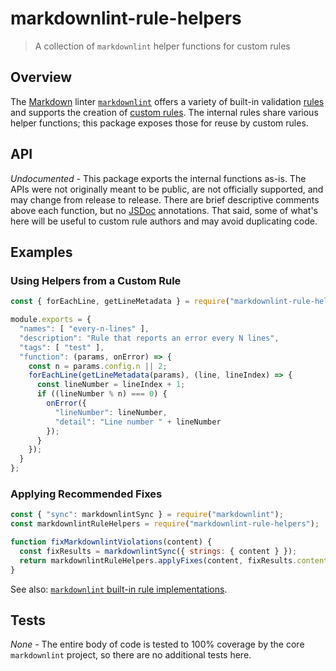 # markdownlint-rule-helpers

> A collection of `markdownlint` helper functions for custom rules

## Overview

The [Markdown][markdown] linter [`markdownlint`][markdownlint] offers a variety
of built-in validation [rules][rules] and supports the creation of [custom
rules][custom-rules]. The internal rules share various helper functions; this
package exposes those for reuse by custom rules.

## API

*Undocumented* - This package exports the internal functions as-is. The APIs
were not originally meant to be public, are not officially supported, and may
change from release to release. There are brief descriptive comments above each
function, but no [JSDoc][jsdoc] annotations. That said, some of what's here will
be useful to custom rule authors and may avoid duplicating code.

## Examples

### Using Helpers from a Custom Rule

```javascript
const { forEachLine, getLineMetadata } = require("markdownlint-rule-helpers");

module.exports = {
  "names": [ "every-n-lines" ],
  "description": "Rule that reports an error every N lines",
  "tags": [ "test" ],
  "function": (params, onError) => {
    const n = params.config.n || 2;
    forEachLine(getLineMetadata(params), (line, lineIndex) => {
      const lineNumber = lineIndex + 1;
      if ((lineNumber % n) === 0) {
        onError({
          "lineNumber": lineNumber,
          "detail": "Line number " + lineNumber
        });
      }
    });
  }
};
```

### Applying Recommended Fixes

```javascript
const { "sync": markdownlintSync } = require("markdownlint");
const markdownlintRuleHelpers = require("markdownlint-rule-helpers");

function fixMarkdownlintViolations(content) {
  const fixResults = markdownlintSync({ strings: { content } });
  return markdownlintRuleHelpers.applyFixes(content, fixResults.content);
}
```

See also: [`markdownlint` built-in rule implementations][lib].

## Tests

*None* - The entire body of code is tested to 100% coverage by the core
`markdownlint` project, so there are no additional tests here.

[custom-rules]: https://github.com/DavidAnson/markdownlint/blob/v0.32.1/doc/CustomRules.md
[jsdoc]: https://en.m.wikipedia.org/wiki/JSDoc
[lib]: https://github.com/DavidAnson/markdownlint/tree/v0.32.1/lib
[markdown]: https://en.wikipedia.org/wiki/Markdown
[markdownlint]: https://github.com/DavidAnson/markdownlint
[rules]: https://github.com/DavidAnson/markdownlint/blob/v0.32.1/doc/Rules.md
